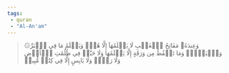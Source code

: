 ```yaml
---
tags: 
 - quran 
 - "Al-An'am"
---
```


> ۞وَعِندَهُۥ مَفَاتِحُ ٱلۡغَيۡبِ لَا يَعۡلَمُهَآ إِلَّا هُوَۚ وَيَعۡلَمُ مَا فِي ٱلۡبَرِّ وَٱلۡبَحۡرِۚ وَمَا تَسۡقُطُ مِن وَرَقَةٍ إِلَّا يَعۡلَمُهَا وَلَا حَبَّةٖ فِي ظُلُمَٰتِ ٱلۡأَرۡضِ وَلَا رَطۡبٖ وَلَا يَابِسٍ إِلَّا فِي كِتَٰبٖ مُّبِينٖ
